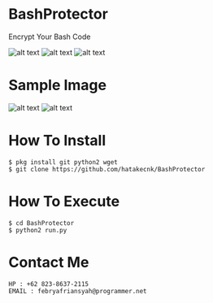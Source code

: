 # BashProtector
Encrypt Your Bash Code 

![alt text](https://img.shields.io/badge/Coded-xNot_Found-blue.svg)
![alt text](https://img.shields.io/badge/Size-180.00KB-yellow.svg)
![alt text](https://img.shields.io/badge/Python-2.7-green.svg)

# Sample Image
![alt text](https://raw.githubusercontent.com/hatakecnk/hatakecnk.github.io/master/IMG_20190705_130508.jpg)
![alt text](https://raw.githubusercontent.com/hatakecnk/hatakecnk.github.io/master/IMG_20190705_131109.jpg)

# How To Install
```
$ pkg install git python2 wget
$ git clone https://github.com/hatakecnk/BashProtector
```

# How To Execute
```
$ cd BashProtector
$ python2 run.py
```

# Contact Me
```
HP : +62 823-8637-2115
EMAIL : febryafriansyah@programmer.net
```
